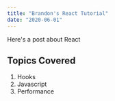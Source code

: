 ```yaml
---
title: "Brandon's React Tutorial"
date: "2020-06-01"
---
```


Here's a post about React

## Topics Covered

1. Hooks
2. Javascript
3. Performance